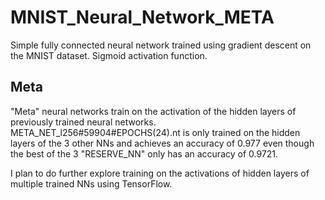 # MNIST_Neural_Network_META

Simple fully connected neural network trained using gradient descent on the MNIST dataset. 
Sigmoid activation function.

## Meta
"Meta" neural networks train on the activation of the hidden layers of previously trained neural networks. 
META_NET_l256#59904#EPOCHS(24).nt is only trained on the hidden layers of the 3 other NNs and achieves an accuracy of 0.977 even though the best of the 3 "RESERVE_NN" only has an accuracy of 0.9721.

I plan to do further explore training on the activations of hidden layers of multiple trained NNs using TensorFlow. 
